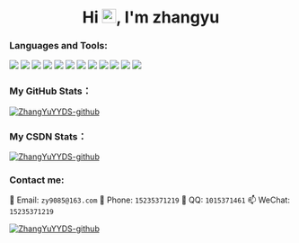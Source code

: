 <!-- 标题 + 个人描述, emoji 取自: http://emojihomepage.com -->
<p align="center">
  <h1 height="10px" align="center">
    Hi <img src="https://cdn.jsdelivr.net/gh/MaleWeb/picture/images/techblog/hi.gif" width="25">, I'm zhangyu
  </h1>
</p>


<!-- 技术栈 -->
<div>
  <h3>Languages and Tools:</h3>
  <img src="https://img.shields.io/badge/-JavaScript-f6da1c?style=flat&logo=javascript&logoColor=white">
  <img src="https://img.shields.io/badge/-TypeScript-2b6dbf?style=flat&logo=typescript&logoColor=white">
  <img src="https://img.shields.io/badge/-Vue-46b882?style=flat&logo=vue.js&logoColor=white">
  <img src="https://img.shields.io/badge/-React-00b4ce?style=flat&logo=react&logoColor=white">
  <img src="https://img.shields.io/badge/-Node.js-3C873A?style=flat&logo=Node.js&logoColor=white">
  <img src="https://img.shields.io/badge/-Koa-33333D?style=flat&logo=koa&logoColor=white">
  <img src="https://img.shields.io/badge/-Less-bf608e?style=flat&logo=less&logoColor=white">
  <img src="https://img.shields.io/badge/-Sass-b37feb?style=flat&logo=sass&logoColor=white">
<!--   <img src="https://img.shields.io/badge/-Graphql-cf1322?style=flat&logo=graphql&logoColor=white"> -->
  <img src="https://img.shields.io/badge/-Git-ee462c?style=flat&logo=git&logoColor=white">
<!--   <img src="https://img.shields.io/badge/-Docker-218bea?style=flat&logo=docker&logoColor=white"> -->
  <img src="https://img.shields.io/badge/-Github-black?style=flat&logo=github">
  <img src="https://img.shields.io/badge/-Webpack-%232C3A42?style=flat-square&logo=webpack">
  <img src="https://img.shields.io/badge/-ESLint-%234B32C3?style=flat-square&logo=eslint">
</div>

<!-- github状态 -->
<div>
<h3>My GitHub Stats：</h3>

[![ZhangYuYYDS-github](https://github-readme-stats.vercel.app/api?username=ZhangYuYYDS&theme=radical)](https://github.com/anuraghazra/github-readme-stats)
</div>


<!-- csdn状态 -->
<div>
<h3>My CSDN Stats：</h3>

[![ZhangYuYYDS-github](https://stats.justsong.cn/api/csdn?id=ZhangYu_010228&theme=radical)](https://stats.justsong.cn/api/csdn?id=ZhangYu_010228)
</div>



<!-- 联系我 -->
<div>
  <h3>Contact me:</h3>

  📨 Email: `zy9085@163.com` 
  📱 Phone: `15235371219` 
  👻 QQ: `1015371461` 
  📫 WeChat: `15235371219` 
</div>

[![ZhangYuYYDS-github](https://stats.justsong.cn/api/leetcode/?username=quanpeng&theme=dark)](https://stats.justsong.cn/api/leetcode/?username=quanpeng&theme=dark)






<!-- 贪吃蛇 - 图片有 actions/Generate Snake 定时生成 -->
<!-- <picture>
  <source media="(prefers-color-scheme: dark)" srcset="./assets/github-snake-dark.svg" />
  <source media="(prefers-color-scheme: light)" srcset="./assets/github-snake.svg" />
  <img width="100%" alt="github-snake" src="./assets/github-snake.svg" />
</picture> -->
